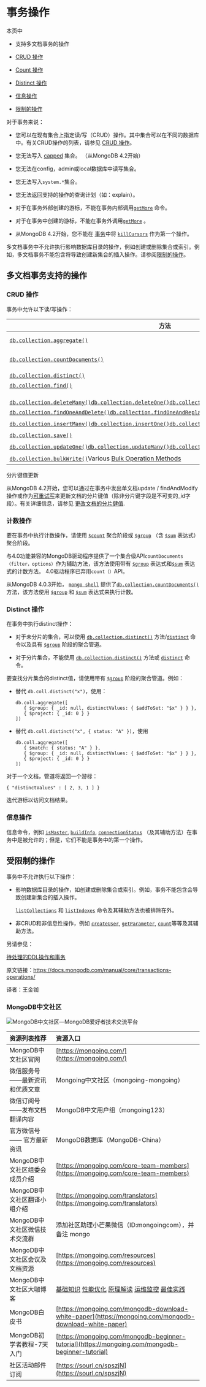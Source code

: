# 事务操作

本页中

- 支持多文档事务的操作

- [CRUD 操作](https://docs.mongodb.com/manual/core/transactions-operations/#crud-operations)
  
- [Count 操作](https://docs.mongodb.com/manual/core/transactions-operations/#count-operation)
  
- [Distinct 操作](https://docs.mongodb.com/manual/core/transactions-operations/#distinct-operation)
  
- [信息操作](https://docs.mongodb.com/manual/core/transactions-operations/#informational-operations)
  
- [限制的操作](https://docs.mongodb.com/manual/core/transactions-operations/#restricted-operations)


对于事务来说：

- 您可以在现有集合上指定读/写（CRUD）操作。其中集合可以在不同的数据库中。有关CRUD操作的列表，请参见 [CRUD 操作](https://docs.mongodb.com/manual/core/transactions-operations/#transactions-operations-crud)。

- 您无法写入 [capped](https://docs.mongodb.com/manual/core/capped-collections/) 集合。 （从MongoDB 4.2开始）

- 您无法在config，admin或local数据库中读写集合。

- 您无法写入`system.*`集合。

- 您无法返回支持的操作的查询计划（如：explain）。

- 对于在事务外部创建的游标，不能在事务内部调用[`getMore`](https://docs.mongodb.com/manual/reference/command/getMore/#dbcmd.getMore) 命令。

- 对于在事务中创建的游标，不能在事务外调用[`getMore`](https://docs.mongodb.com/manual/reference/command/getMore/#dbcmd.getMore) 。

- 从MongoDB 4.2开始，您不能在 [事务](https://docs.mongodb.com/manual/core/transactions/)中将 [`killCursors`](https://docs.mongodb.com/manual/reference/command/killCursors/#dbcmd.killCursors) 作为第一个操作。

多文档事务中不允许执行影响数据库目录的操作，例如创建或删除集合或索引。例如，多文档事务不能包含将导致创建新集合的插入操作。请参阅[限制的操作](https://docs.mongodb.com/manual/core/transactions-operations/#transactions-operations-ref-restricted)。



## 多文档事务支持的操作


### CRUD 操作


事务中允许以下读/写操作：

| 方法                                                 | 命令                                                | 备注                                                   |
| ------------------------------------------------------------ | ------------------------------------------------------------ | ------------------------------------------------------------ |
| [`db.collection.aggregate()`](https://docs.mongodb.com/manual/reference/method/db.collection.aggregate/#db.collection.aggregate) | [`aggregate`](https://docs.mongodb.com/manual/reference/command/aggregate/#dbcmd.aggregate) | 不包括以下阶段：[`$collStats`](https://docs.mongodb.com/manual/reference/operator/aggregation/collStats/#pipe._S_collStats)[`$currentOp`](https://docs.mongodb.com/manual/reference/operator/aggregation/currentOp/#pipe._S_currentOp)[`$indexStats`](https://docs.mongodb.com/manual/reference/operator/aggregation/indexStats/#pipe._S_indexStats)[`$listLocalSessions`](https://docs.mongodb.com/manual/reference/operator/aggregation/listLocalSessions/#pipe._S_listLocalSessions)[`$listSessions`](https://docs.mongodb.com/manual/reference/operator/aggregation/listSessions/#pipe._S_listSessions)[`$merge`](https://docs.mongodb.com/manual/reference/operator/aggregation/merge/#pipe._S_merge)[`$out`](https://docs.mongodb.com/manual/reference/operator/aggregation/out/#pipe._S_out)[`$planCacheStats`](https://docs.mongodb.com/manual/reference/operator/aggregation/planCacheStats/#pipe._S_planCacheStats) |
| [`db.collection.countDocuments()`](https://docs.mongodb.com/manual/reference/method/db.collection.countDocuments/#db.collection.countDocuments) |                                                              | 不包含以下查询运算符表达式：[`$where`](https://docs.mongodb.com/manual/reference/operator/query/where/#op._S_where)[`$near`](https://docs.mongodb.com/manual/reference/operator/query/near/#op._S_near)[`$nearSphere`](https://docs.mongodb.com/manual/reference/operator/query/nearSphere/#op._S_nearSphere) 。该方法使用[`$match`](https://docs.mongodb.com/manual/reference/operator/aggregation/match/#pipe._S_match)聚合阶段进行查询，并使用[`$group`](https://docs.mongodb.com/manual/reference/operator/aggregation/group/#pipe._S_group)聚合阶段带有[`$sum`](https://docs.mongodb.com/manual/reference/operator/aggregation/sum/#grp._S_sum)表达式来执行计数。 |
| [`db.collection.distinct()`](https://docs.mongodb.com/manual/reference/method/db.collection.distinct/#db.collection.distinct) | [`distinct`](https://docs.mongodb.com/manual/reference/command/distinct/#dbcmd.distinct) | 在未分片集合中可用。对于分片集合，请在 [`$group`](https://docs.mongodb.com/manual/reference/operator/aggregation/group/#pipe._S_group)阶段使用聚合管道。可查看[Distinct Operation](https://docs.mongodb.com/manual/core/transactions-operations/#transactions-operations-distinct)。 |
| [`db.collection.find()`](https://docs.mongodb.com/manual/reference/method/db.collection.find/#db.collection.find) | [`find`](https://docs.mongodb.com/manual/reference/command/find/#dbcmd.find) |                                                              |
|                                                              | [`geoSearch`](https://docs.mongodb.com/manual/reference/command/geoSearch/#dbcmd.geoSearch) |                                                              |
| [`db.collection.deleteMany()`](https://docs.mongodb.com/manual/reference/method/db.collection.deleteMany/#db.collection.deleteMany)[`db.collection.deleteOne()`](https://docs.mongodb.com/manual/reference/method/db.collection.deleteOne/#db.collection.deleteOne)[`db.collection.remove()`](https://docs.mongodb.com/manual/reference/method/db.collection.remove/#db.collection.remove) | [`delete`](https://docs.mongodb.com/manual/reference/command/delete/#dbcmd.delete) |                                                              |
| [`db.collection.findOneAndDelete()`](https://docs.mongodb.com/manual/reference/method/db.collection.findOneAndDelete/#db.collection.findOneAndDelete)[`db.collection.findOneAndReplace()`](https://docs.mongodb.com/manual/reference/method/db.collection.findOneAndReplace/#db.collection.findOneAndReplace)[`db.collection.findOneAndUpdate()`](https://docs.mongodb.com/manual/reference/method/db.collection.findOneAndUpdate/#db.collection.findOneAndUpdate) | [`findAndModify`](https://docs.mongodb.com/manual/reference/command/findAndModify/#dbcmd.findAndModify) | 仅在针对现有集合运行时使用`upsert`。 |
| [`db.collection.insertMany()`](https://docs.mongodb.com/manual/reference/method/db.collection.insertMany/#db.collection.insertMany)[`db.collection.insertOne()`](https://docs.mongodb.com/manual/reference/method/db.collection.insertOne/#db.collection.insertOne)[`db.collection.insert()`](https://docs.mongodb.com/manual/reference/method/db.collection.insert/#db.collection.insert) | [`insert`](https://docs.mongodb.com/manual/reference/command/insert/#dbcmd.insert) | 仅在针对现有集合运行时使用。 |
| [`db.collection.save()`](https://docs.mongodb.com/manual/reference/method/db.collection.save/#db.collection.save) |                                                              | 如果插入，则仅在针对现有集合运行时。 |
| [`db.collection.updateOne()`](https://docs.mongodb.com/manual/reference/method/db.collection.updateOne/#db.collection.updateOne)[`db.collection.updateMany()`](https://docs.mongodb.com/manual/reference/method/db.collection.updateMany/#db.collection.updateMany)[`db.collection.replaceOne()`](https://docs.mongodb.com/manual/reference/method/db.collection.replaceOne/#db.collection.replaceOne)[`db.collection.update()`](https://docs.mongodb.com/manual/reference/method/db.collection.update/#db.collection.update) | [`update`](https://docs.mongodb.com/manual/reference/command/update/#dbcmd.update) | 仅在针对现有集合运行时使用`upsert`。 |
| [`db.collection.bulkWrite()`](https://docs.mongodb.com/manual/reference/method/db.collection.bulkWrite/#db.collection.bulkWrite)Various [Bulk Operation Methods](https://docs.mongodb.com/manual/reference/method/js-bulk/) |                                                              | 如果插入，则仅在针对现有集合运行时。仅在针对现有集合运行时使用`upsert`。 |


分片键值更新

从MongoDB 4.2开始，您可以通过在事务中发出单文档update / findAndModify操作或作为[可重试写](https://docs.mongodb.com/manual/core/retryable-writes/)来更新文档的分片键值（除非分片键字段是不可变的_id字段）。有关详细信息，请参见 [更改文档的分片健值](https://docs.mongodb.com/manual/core/sharding-shard-key/#update-shard-key).



### 计数操作

要在事务中执行计数操作，请使用 [`$count`](https://docs.mongodb.com/manual/reference/operator/aggregation/count/#pipe._S_count) 聚合阶段或 [`$group`](https://docs.mongodb.com/manual/reference/operator/aggregation/group/#pipe._S_group) （含 [`$sum`](https://docs.mongodb.com/manual/reference/operator/aggregation/sum/#grp._S_sum) 表达式）聚合阶段。

与4.0功能兼容的MongoDB驱动程序提供了一个集合级API`countDocuments（filter，options）`作为辅助方法，该方法使用带有 [`$group`](https://docs.mongodb.com/manual/reference/operator/aggregation/group/#pipe._S_group) 表达式和[`$sum`](https://docs.mongodb.com/manual/reference/operator/aggregation/sum/#grp._S_sum) 表达式的计数方法。 4.0驱动程序已弃用`count（）`API。

从MongoDB 4.0.3开始， [`mongo shell`](https://docs.mongodb.com/manual/reference/program/mongo/#bin.mongo) 提供了[`db.collection.countDocuments()`](https://docs.mongodb.com/manual/reference/method/db.collection.countDocuments/#db.collection.countDocuments) 方法，该方法使用 [`$group`](https://docs.mongodb.com/manual/reference/operator/aggregation/group/#pipe._S_group) 和 [`$sum`](https://docs.mongodb.com/manual/reference/operator/aggregation/sum/#grp._S_sum) 表达式来执行计数。



### Distinct 操作


在事务中执行distinct操作：


- 对于未分片的集合，可以使用 [`db.collection.distinct()`](https://docs.mongodb.com/manual/reference/method/db.collection.distinct/#db.collection.distinct) 方法/[`distinct`](https://docs.mongodb.com/manual/reference/command/distinct/#dbcmd.distinct) 命令以及具有 [`$group`](https://docs.mongodb.com/manual/reference/operator/aggregation/group/#pipe._S_group) 阶段的聚合管道。


- 对于分片集合，不能使用 [`db.collection.distinct()`](https://docs.mongodb.com/manual/reference/method/db.collection.distinct/#db.collection.distinct) 方法或 [`distinct`](https://docs.mongodb.com/manual/reference/command/distinct/#dbcmd.distinct) 命令。


要查找分片集合的distinct值，请使用带有 [`$group`](https://docs.mongodb.com/manual/reference/operator/aggregation/group/#pipe._S_group) 阶段的聚合管道。例如：

  - 替代 `db.coll.distinct("x")`，使用：

    ```
    db.coll.aggregate([
       { $group: { _id: null, distinctValues: { $addToSet: "$x" } } },
       { $project: { _id: 0 } }
    ])
    ```

  - 替代 `db.coll.distinct("x", { status: "A" })`，使用

    ```
    db.coll.aggregate([
       { $match: { status: "A" } },
       { $group: { _id: null, distinctValues: { $addToSet: "$x" } } },
       { $project: { _id: 0 } }
    ])
    ```

  对于一个文档，管道将返回一个游标：

  ```
  { "distinctValues" : [ 2, 3, 1 ] }
  ```

迭代游标以访问文档结果。


### 信息操作


信息命令，例如 [`isMaster`](https://docs.mongodb.com/manual/reference/command/isMaster/#dbcmd.isMaster), [`buildInfo`](https://docs.mongodb.com/manual/reference/command/buildInfo/#dbcmd.buildInfo), [`connectionStatus`](https://docs.mongodb.com/manual/reference/command/connectionStatus/#dbcmd.connectionStatus) （及其辅助方法）在事务中是被允许的；但是，它们不能是事务中的第一个操作。


## 受限制的操作

事务中不允许执行以下操作：

- 影响数据库目录的操作，如创建或删除集合或索引。例如，事务不能包含会导致创建新集合的插入操作。
  
  [`listCollections`](https://docs.mongodb.com/manual/reference/command/listCollections/#dbcmd.listCollections) 和 [`listIndexes`](https://docs.mongodb.com/manual/reference/command/listIndexes/#dbcmd.listIndexes) 命令及其辅助方法也被排除在外。

- 非CRUD和非信息性操作，例如 [`createUser`](https://docs.mongodb.com/manual/reference/command/createUser/#dbcmd.createUser), [`getParameter`](https://docs.mongodb.com/manual/reference/command/getParameter/#dbcmd.getParameter), [`count`](https://docs.mongodb.com/manual/reference/command/count/#dbcmd.count)等等及其辅助方法。


另请参见：

[待处理的DDL操作和事务](https://docs.mongodb.com/manual/core/transactions-production-consideration/#txn-prod-considerations-ddl)



原文链接：https://docs.mongodb.com/manual/core/transactions-operations/

译者：王金铷


### MongoDB中文社区

![MongoDB&#x4E2D;&#x6587;&#x793E;&#x533A;&#x2014;MongoDB&#x7231;&#x597D;&#x8005;&#x6280;&#x672F;&#x4EA4;&#x6D41;&#x5E73;&#x53F0;](https://mongoing.com/wp-content/uploads/2020/09/6de8a4680ef684d-2.png)

| 资源列表推荐 | 资源入口 |
| :--- | :--- |
| MongoDB中文社区官网 | [https://mongoing.com/](https://mongoing.com/) |
| 微信服务号 ——最新资讯和优质文章 | Mongoing中文社区（mongoing-mongoing） |
| 微信订阅号 ——发布文档翻译内容 | MongoDB中文用户组（mongoing123） |
| 官方微信号 —— 官方最新资讯 | MongoDB数据库（MongoDB-China） |
| MongoDB中文社区组委会成员介绍 | [https://mongoing.com/core-team-members](https://mongoing.com/core-team-members) |
| MongoDB中文社区翻译小组介绍 | [https://mongoing.com/translators](https://mongoing.com/translators) |
| MongoDB中文社区微信技术交流群 | 添加社区助理小芒果微信（ID:mongoingcom），并备注 mongo |
| MongoDB中文社区会议及文档资源 | [https://mongoing.com/resources](https://mongoing.com/resources) |
| MongoDB中文社区大咖博客 | [基础知识](https://mongoing.com/basic-knowledge)  [性能优化](https://mongoing.com/performance-optimization)  [原理解读](https://mongoing.com/interpretation-of-principles)  [运维监控](https://mongoing.com/operation-and-maintenance-monitoring)  [最佳实践](https://mongoing.com/best-practices) |
| MongoDB白皮书 | [https://mongoing.com/mongodb-download-white-paper](https://mongoing.com/mongodb-download-white-paper) |
| MongoDB初学者教程-7天入门 | [https://mongoing.com/mongodb-beginner-tutorial](https://mongoing.com/mongodb-beginner-tutorial) |
| 社区活动邮件订阅 | [https://sourl.cn/spszjN](https://sourl.cn/spszjN) |


